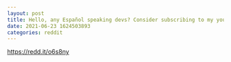 ```yaml
--- 
layout: post 
title: Hello, any Español speaking devs? Consider subscribing to my youtube channel and supporting my content by subscribing. Cheers! 
date: 2021-06-23 1624503893 
categories: reddit 
--- 
```

https://redd.it/o6s8ny